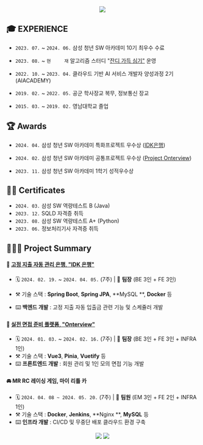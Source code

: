 <div align="center">
    <img src="https://capsule-render.vercel.app/api?type=transparent&text=Hi%20There,%20I%27m%20Yonghoon!&fontColor=34558B&fontSize=50&desc=Quiet%20Code&descAlign=75&descAlignY=85&descSize=25" />
</div>


## 🎓 EXPERIENCE

- `2023. 07.` ~ `2024. 06.`	  삼성 청년 SW 아카데미 10기 최우수 수료

- `2023. 08.` ~ `현     재`	  알고리즘 스터디 "<a href="https://www.acmicpc.net/group/18558">잔디 가득 심기"</a> 운영

- `2022. 10.` ~ `2023. 04.` 	클라우드 기반 AI 서비스 개발자 양성과정 2기 (AIACADEMY)

- `2019. 02.` ~ `2022. 05.` 	공군 학사장교 복무, 정보통신 장교

- `2015. 03.` ~ `2019. 02.` 	영남대학교 졸업



## 🏆 Awards

- `2024. 04.`	삼성 청년 SW 아카데미 특화프로젝트 우수상 ([IDK은행](https://github.com/Johyonghoon/project-IDK))

- `2024. 02.`	삼성 청년 SW 아카데미 공통프로젝트 우수상 (<a href="https://github.com/Johyonghoon/Project-Onterview">Project Onterview</a>)

- `2023. 11.`	삼성 청년 SW 아카데미 1학기 성적우수상




## ✍🏻 Certificates

- `2024. 03.`	삼성 SW 역량테스트 B (Java)
- `2023. 12.`	SQLD 자격증 취득
- `2023. 08.`	삼성 SW 역량테스트 A+ (Python)
- `2023. 06.`	정보처리기사 자격증 취득



## 👨🏻‍💻 Project Summary

#### 🥉 [고정 지출 자동 관리 은행, "IDK 은행"](https://github.com/Johyonghoon/project-IDK)

- 🗓️ `2024. 02. 19.` ~ `2024. 04. 05.` (7주)  |  🤼 **팀장** (BE 3인 + FE 3인)

- ⚒️ 기술 스택 : **Spring Boot**, **Spring JPA**, **MySQL **, **Docker** 등

- ⌨️ **백엔드 개발** : 고정 지출 자동 입출금 관련 기능 및 스케쥴러 개발



#### 🥈 [실전 면접 준비 플랫폼, "Onterview"](https://github.com/Johyonghoon/Project-Onterview)

- 🗓️ `2024. 01. 03.` ~ `2024. 02. 16.` (7주)  |  🤼 **팀장** (BE 3인 + FE 3인 + INFRA 1인)
- ⚒️ 기술 스택 : **Vue3**, **Pinia**, **Vuetify** 등
- ⌨️ **프론트엔드 개발** : 회원 관리 및 1인 모의 면접 기능 개발



#### 🚘 MR RC 레이싱 게임, 마이 리틀 카

- 🗓️ `2024. 04. 08 ~ 2024. 05. 20.` (7주)  |  🤼 **팀원** (EM 3인 + FE 2인 + INFRA 1인)
- ⚒️ 기술 스택 : **Docker**, **Jenkins**, **Nginx **, **MySQL** 등
- ⌨️ **인프라 개발** : CI/CD 및 무중단 배포 클라우드 환경 구축



<div align="center">
    <figure class="half">
        <img src='https://github-readme-stats.vercel.app/api/top-langs/?username=Johyonghoon&layout=compact&theme=dark'>
        <a href='https://solved.ac/johbrain'><img src='http://mazassumnida.wtf/api/v2/generate_badge?boj=johbrain'></a>
    </figure>
</div>
